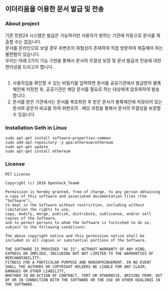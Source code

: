 ## 이더리움을 이용한 문서 발급 및 전송

### About project
기존 민원24 시스템은 발급은 가능하지만 사용자가 원하는 기관에 자동으로 문서를 제출할 수는 없습니다.<br>
문서를 온라인으로 보낼 경우 위변조의 위험성이 존재하여 직접 방문하여 제출해야 하는 불편함이 있습니다.<br>
우리는 아래 2가지 기능 구현을 통해서 문서의 무결성 보장 및 문서 발급과 전송에 대한 편리성을 드리고자 합니다.<br><br>
1. 사용자임을 확인할 수 있는 비밀키를 입력하면 문서를 공공기관에서 발급받아 블록체인에 저장한 후, 공공기관은 해당 문서를 필요로 하는 대상에게 암호화하여 발송합니다. <br>
2. 문서를 받은 기관에서는 문서를 복호화한 후 받은 문서가 블록체인에 저장되어 있는 문서와 같은지 비교를 하여 위변조의 . 해당 과정을 통해서 문서의 무결성을 보장할 수 있습니다.

### Installation Geth in Linux

    sudo apt-get install software-properties-common
    sudo add-apt-repository -y ppa:ethereum/ethereum
    sudo apt-get update
    sudo apt-get install ethereum

### License

```
MIT License

Copyright (c) 2018 Openhack_Team6

Permission is hereby granted, free of charge, to any person obtaining a copy of this software and associated documentation files (the "Software"), 
to deal in the Software without restriction, including without limitation the rights to use, 
copy, modify, merge, publish, distribute, sublicense, and/or sell copies of the Software, 
and to permit persons to whom the Software is furnished to do so, subject to the following conditions:

The above copyright notice and this permission notice shall be included in all copies or substantial portions of the Software.

THE SOFTWARE IS PROVIDED "AS IS", WITHOUT WARRANTY OF ANY KIND, EXPRESS OR IMPLIED, INCLUDING BUT NOT LIMITED TO THE WARRANTIES OF MERCHANTABILITY, 
FITNESS FOR A PARTICULAR PURPOSE AND NONINFRINGEMENT. IN NO EVENT SHALL THE AUTHORS OR COPYRIGHT HOLDERS BE LIABLE FOR ANY CLAIM, DAMAGES OR OTHER LIABILITY,
WHETHER IN AN ACTION OF CONTRACT, TORT OR OTHERWISE, ARISING FROM, OUT OF OR IN CONNECTION WITH THE SOFTWARE OR THE USE OR OTHER DEALINGS IN THE SOFTWARE.
```
